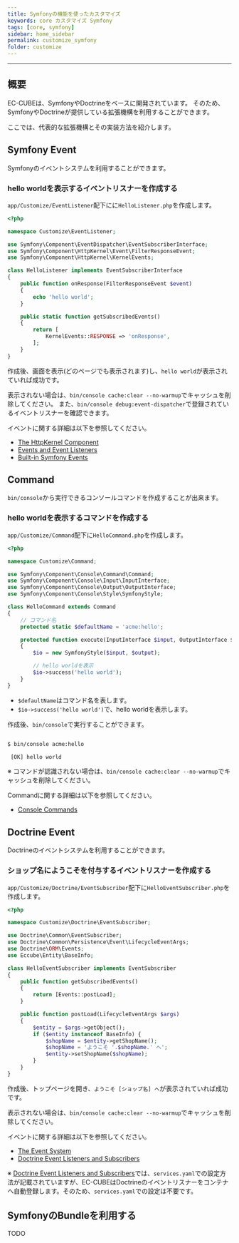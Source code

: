 ```yaml
---
title: Symfonyの機能を使ったカスタマイズ
keywords: core カスタマイズ Symfony
tags: [core, symfony]
sidebar: home_sidebar
permalink: customize_symfony
folder: customize
---
```



---

## 概要

EC-CUBEは、SymfonyやDoctrineをベースに開発されています。
そのため、SymfonyやDoctrineが提供している拡張機構を利用することができます。

ここでは、代表的な拡張機構とその実装方法を紹介します。

## Symfony Event

Symfonyのイベントシステムを利用することができます。

### hello worldを表示するイベントリスナーを作成する

`app/Customize/EventListener`配下にに`HelloListener.php`を作成します。

```php
<?php

namespace Customize\EventListener;

use Symfony\Component\EventDispatcher\EventSubscriberInterface;
use Symfony\Component\HttpKernel\Event\FilterResponseEvent;
use Symfony\Component\HttpKernel\KernelEvents;

class HelloListener implements EventSubscriberInterface
{
    public function onResponse(FilterResponseEvent $event)
    {
        echo 'hello world';
    }

    public static function getSubscribedEvents()
    {
        return [
            KernelEvents::RESPONSE => 'onResponse',
        ];
    }
}
```

作成後、画面を表示(どのページでも表示されます)し、`hello world`が表示されていれば成功です。

表示されない場合は、`bin/console cache:clear --no-warmup`でキャッシュを削除してください。
また、`bin/console debug:event-dispatcher`で登録されているイベントリスナーを確認できます。

イベントに関する詳細は以下を参照してください。

- [The HttpKernel Component](https://symfony.com/doc/current/components/http_kernel.html)
- [Events and Event Listeners](https://symfony.com/doc/current/event_dispatcher.html)
- [Built-in Symfony Events](https://symfony.com/doc/current/reference/events.html)

## Command

`bin/console`から実行できるコンソールコマンドを作成することが出来ます。

### hello worldを表示するコマンドを作成する

`app/Customize/Command`配下に`HelloCommand.php`を作成します。

```php
<?php

namespace Customize\Command;

use Symfony\Component\Console\Command\Command;
use Symfony\Component\Console\Input\InputInterface;
use Symfony\Component\Console\Output\OutputInterface;
use Symfony\Component\Console\Style\SymfonyStyle;

class HelloCommand extends Command
{
    // コマンド名
    protected static $defaultName = 'acme:hello';

    protected function execute(InputInterface $input, OutputInterface $output)
    {
        $io = new SymfonyStyle($input, $output);

        // hello worldを表示
        $io->success('hello world');
    }
}
```

- `$defaultName`はコマンド名を表します。
- `$io->success('hello world')`で、hello worldを表示します。

作成後、`bin/console`で実行することができます。

```bash

$ bin/console acme:hello

 [OK] hello world

```

※ コマンドが認識されない場合は、`bin/console cache:clear --no-warmup`でキャッシュを削除してください。

Commandに関する詳細は以下を参照してください。

- [Console Commands](https://symfony.com/doc/current/console.html)

## Doctrine Event

Doctrineのイベントシステムを利用することができます。

### ショップ名にようこそを付与するイベントリスナーを作成する

`app/Customize/Doctrine/EventSubscriber`配下に`HelloEventSubscriber.php`を作成します。

```php
<?php

namespace Customize\Doctrine\EventSubscriber;

use Doctrine\Common\EventSubscriber;
use Doctrine\Common\Persistence\Event\LifecycleEventArgs;
use Doctrine\ORM\Events;
use Eccube\Entity\BaseInfo;

class HelloEventSubscriber implements EventSubscriber
{
    public function getSubscribedEvents()
    {
        return [Events::postLoad];
    }

    public function postLoad(LifecycleEventArgs $args)
    {
        $entity = $args->getObject();
        if ($entity instanceof BaseInfo) {
            $shopName = $entity->getShopName();
            $shopName = 'ようこそ '.$shopName.' へ';
            $entity->setShopName($shopName);
        }
    }
}
```

作成後、トップページを開き、`ようこそ [ショップ名] へ`が表示されていれば成功です。

表示されない場合は、`bin/console cache:clear --no-warmup`でキャッシュを削除してください。

イベントに関する詳細は以下を参照してください。

- [The Event System](http://docs.doctrine-project.org/projects/doctrine-orm/en/latest/reference/events.html)
- [Doctrine Event Listeners and Subscribers](https://symfony.com/doc/current/doctrine/event_listeners_subscribers.html)

※ [Doctrine Event Listeners and Subscribers](https://symfony.com/doc/current/doctrine/event_listeners_subscribers.html)では、`services.yaml`での設定方法が記載されていますが、EC-CUBEはDoctrineのイベントリスナーをコンテナへ自動登録します。そのため、`services.yaml`での設定は不要です。

## SymfonyのBundleを利用する

TODO

